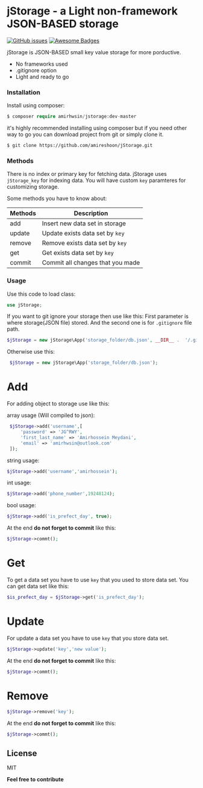 # jStorage - a Light non-framework JSON-BASED storage
[![GitHub issues](https://img.shields.io/github/issues/Naereen/StrapDown.js.svg)](https://github.com/amireshoon/jStorage/issues/)
[![Awesome Badges](https://img.shields.io/badge/badges-awesome-green.svg)](https://github.com/amireshoon/jStorage)

jStorage is JSON-BASED small key value storage for more porductive.

  - No frameworks used
  - .gitignore option
  - Light and ready to go

### Installation

Install using composer:

```php
$ composer require amirhwsin/jstorage:dev-master
```
it's highly recommended installing using composer but if you need other way to go you can download project from git or simply clone it.
```sh
$ git clone https://github.com/amireshoon/jStorage.git
```

### Methods

There is no index or primary key for fetching data.
jStorage uses `jStorage_key` for indexing data.
You will have custom `key` paramteres for customizing storage.

Some methods you have to know about:

| Methods | Description |
| ------ | ------ |
| add | Insert new data set in storage |
| update | Update exists data set by `key`|
| remove | Remove exists data set by `key` |
| get | Get exists data set by `key` |
| commit | Commit all changes that you made |


### Usage

Use this code to load class:
```php
use jStorage;
```
If you want to git ignore your storage then use like this:
First parameter is where storage(JSON file) stored.
And the second one is for `.gitignore` file path.
```php
$jStorage = new jStorage\App('storage_folder/db.json', __DIR__ .  '/.gitignore');
```
Otherwise use this:
```php
 $jStorage = new jStorage\App('storage_folder/db.json');
```

# Add
For adding object to storage use like this:

array usage (Will compiled to json):
```php
 $jStorage->add('username',[
     'password' => 'JG^RWY',
     'first_last_name' => 'Amirhossein Meydani',
     'email' => 'amirhwsin@outlook.com'
 ]);
```
string usage:
```php
$jStorage->add('username','amirhossein');
```
int usage:
```php
$jStorage->add('phone_number',19248124);
```
bool usage:
```php
$jStorage->add('is_prefect_day', true);
```

At the end **do not forget to commit** like this:
```php
$jStorage->commt();
```

# Get
To get a data set you have to use `key` that you used to store data set.
You can get data set like this:
```php
$is_prefect_day = $jStorage->get('is_prefect_day');
```
# Update
For update a data set you have to use `key` that you store data set.
```php
$jStorage->update('key','new value');
```
At the end **do not forget to commit** like this:
```php
$jStorage->commt();
```
# Remove
```php
$jStorage->remove('key');
```
At the end **do not forget to commit** like this:
```php
$jStorage->commt();
```
License
----

MIT


**Feel free to contribute**

[//]: # (These are reference links used in the body of this note and get stripped out when the markdown processor does its job. There is no need to format nicely because it shouldn't be seen. Thanks SO - http://stackoverflow.com/questions/4823468/store-comments-in-markdown-syntax)
